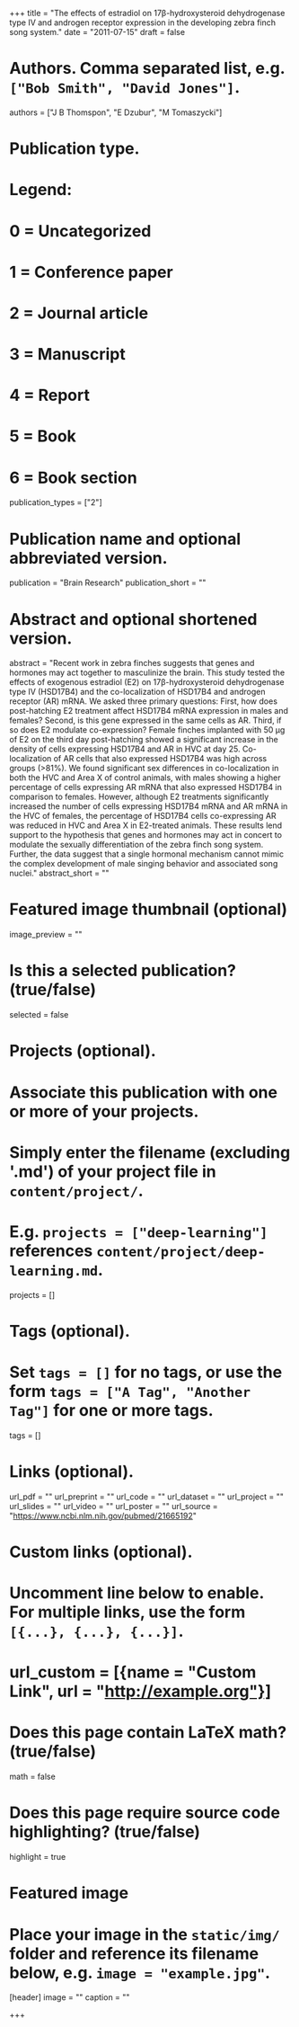 +++
title = "The effects of estradiol on 17β-hydroxysteroid dehydrogenase type IV and androgen receptor expression in the developing zebra finch song system."
date = "2011-07-15"
draft = false

# Authors. Comma separated list, e.g. `["Bob Smith", "David Jones"]`.
authors = ["J B Thomspon", "E Dzubur", "M Tomaszycki"]

# Publication type.
# Legend:
# 0 = Uncategorized
# 1 = Conference paper
# 2 = Journal article
# 3 = Manuscript
# 4 = Report
# 5 = Book
# 6 = Book section
publication_types = ["2"]

# Publication name and optional abbreviated version.
publication = "Brain Research"
publication_short = ""

# Abstract and optional shortened version.
abstract = "Recent work in zebra finches suggests that genes and hormones may act together to masculinize the brain. This study tested the effects of exogenous estradiol (E2) on 17β-hydroxysteroid dehydrogenase type IV (HSD17B4) and the co-localization of HSD17B4 and androgen receptor (AR) mRNA. We asked three primary questions: First, how does post-hatching E2 treatment affect HSD17B4 mRNA expression in males and females? Second, is this gene expressed in the same cells as AR. Third, if so does E2 modulate co-expression? Female finches implanted with 50 μg of E2 on the third day post-hatching showed a significant increase in the density of cells expressing HSD17B4 and AR in HVC at day 25. Co-localization of AR cells that also expressed HSD17B4 was high across groups (>81%). We found significant sex differences in co-localization in both the HVC and Area X of control animals, with males showing a higher percentage of cells expressing AR mRNA that also expressed HSD17B4 in comparison to females. However, although E2 treatments significantly increased the number of cells expressing HSD17B4 mRNA and AR mRNA in the HVC of females, the percentage of HSD17B4 cells co-expressing AR was reduced in HVC and Area X in E2-treated animals. These results lend support to the hypothesis that genes and hormones may act in concert to modulate the sexually differentiation of the zebra finch song system. Further, the data suggest that a single hormonal mechanism cannot mimic the complex development of male singing behavior and associated song nuclei."
abstract_short = ""

# Featured image thumbnail (optional)
image_preview = ""

# Is this a selected publication? (true/false)
selected = false

# Projects (optional).
#   Associate this publication with one or more of your projects.
#   Simply enter the filename (excluding '.md') of your project file in `content/project/`.
#   E.g. `projects = ["deep-learning"]` references `content/project/deep-learning.md`.
projects = []

# Tags (optional).
#   Set `tags = []` for no tags, or use the form `tags = ["A Tag", "Another Tag"]` for one or more tags.
tags = []

# Links (optional).
url_pdf = ""
url_preprint = ""
url_code = ""
url_dataset = ""
url_project = ""
url_slides = ""
url_video = ""
url_poster = ""
url_source = "https://www.ncbi.nlm.nih.gov/pubmed/21665192"

# Custom links (optional).
#   Uncomment line below to enable. For multiple links, use the form `[{...}, {...}, {...}]`.
# url_custom = [{name = "Custom Link", url = "http://example.org"}]

# Does this page contain LaTeX math? (true/false)
math = false

# Does this page require source code highlighting? (true/false)
highlight = true

# Featured image
# Place your image in the `static/img/` folder and reference its filename below, e.g. `image = "example.jpg"`.
[header]
image = ""
caption = ""

+++
